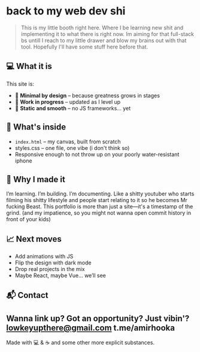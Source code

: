 # back to my web dev shi

> This is my little booth right here. Where I be learning new shit and implementing it to what there is right now.
> Im aiming for that full-stack bs untill I reach to my little drawer and blow my brains out with that tool.
> Hopefully I'll have some stuff here before that.


## 💻 What it is

This site is:

- 🧼 **Minimal by design** – because greatness grows in stages
- 🚧 **Work in progress** – updated as I level up
- 📜 **Static and smooth** – no JS frameworks... yet

## 📂 What's inside

- `index.html` – my canvas, built from scratch  
- styles.css – one file, one vibe (i don't think so)
- Responsive enough to not throw up on your poorly water-resistant iphone

## 🧠 Why I made it

I’m learning. I’m building. I’m documenting. Like a shitty youtuber who starts filming his shitty lifestyle 
and people start relating to it so he becomes Mr fucking Beast.
This portfolio is more than just a site—it's a timestamp of the grind. (and my impatience, so you might not wanna open commit history in front of your kids)

## 📈 Next moves

- Add animations with JS  
- Flip the design with dark mode  
- Drop real projects in the mix  
- Maybe React, maybe Vue... we’ll see

## 📬 Contact

Wanna link up? Got an opportunity? Just vibin'?  
**lowkeyupthere@gmail.com**
**t.me/amirhooka**
---

Made with 💻 & ☕ and some other more explicit substances.

